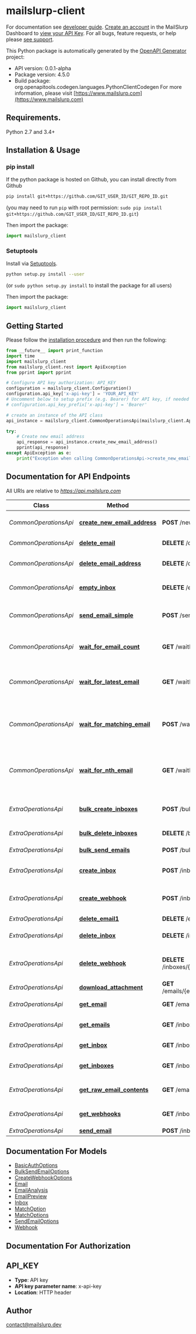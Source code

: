 # mailslurp-client
For documentation see [developer guide](https://www.mailslurp.com/developers). [Create an account](https://app.mailslurp.com) in the MailSlurp Dashboard to [view your API Key](https://app). For all bugs, feature requests, or help please [see support](https://www.mailslurp.com/support/).

This Python package is automatically generated by the [OpenAPI Generator](https://openapi-generator.tech) project:

- API version: 0.0.1-alpha
- Package version: 4.5.0
- Build package: org.openapitools.codegen.languages.PythonClientCodegen
For more information, please visit [https://www.mailslurp.com](https://www.mailslurp.com)

## Requirements.

Python 2.7 and 3.4+

## Installation & Usage
### pip install

If the python package is hosted on Github, you can install directly from Github

```sh
pip install git+https://github.com/GIT_USER_ID/GIT_REPO_ID.git
```
(you may need to run `pip` with root permission: `sudo pip install git+https://github.com/GIT_USER_ID/GIT_REPO_ID.git`)

Then import the package:
```python
import mailslurp_client 
```

### Setuptools

Install via [Setuptools](http://pypi.python.org/pypi/setuptools).

```sh
python setup.py install --user
```
(or `sudo python setup.py install` to install the package for all users)

Then import the package:
```python
import mailslurp_client
```

## Getting Started

Please follow the [installation procedure](#installation--usage) and then run the following:

```python
from __future__ import print_function
import time
import mailslurp_client
from mailslurp_client.rest import ApiException
from pprint import pprint

# Configure API key authorization: API_KEY
configuration = mailslurp_client.Configuration()
configuration.api_key['x-api-key'] = 'YOUR_API_KEY'
# Uncomment below to setup prefix (e.g. Bearer) for API key, if needed
# configuration.api_key_prefix['x-api-key'] = 'Bearer'

# create an instance of the API class
api_instance = mailslurp_client.CommonOperationsApi(mailslurp_client.ApiClient(configuration))

try:
    # Create new email address
    api_response = api_instance.create_new_email_address()
    pprint(api_response)
except ApiException as e:
    print("Exception when calling CommonOperationsApi->create_new_email_address: %s\n" % e)

```

## Documentation for API Endpoints

All URIs are relative to *https://api.mailslurp.com*

Class | Method | HTTP request | Description
------------ | ------------- | ------------- | -------------
*CommonOperationsApi* | [**create_new_email_address**](docs/CommonOperationsApi.md#create_new_email_address) | **POST** /newEmailAddress | Create new email address
*CommonOperationsApi* | [**delete_email**](docs/CommonOperationsApi.md#delete_email) | **DELETE** /deleteEmail | Delete an email
*CommonOperationsApi* | [**delete_email_address**](docs/CommonOperationsApi.md#delete_email_address) | **DELETE** /deleteEmailAddress | Delete email address and its emails
*CommonOperationsApi* | [**empty_inbox**](docs/CommonOperationsApi.md#empty_inbox) | **DELETE** /emptyInbox | Delete all emails in an inbox
*CommonOperationsApi* | [**send_email_simple**](docs/CommonOperationsApi.md#send_email_simple) | **POST** /sendEmail | Send an email from a random email address
*CommonOperationsApi* | [**wait_for_email_count**](docs/CommonOperationsApi.md#wait_for_email_count) | **GET** /waitForEmailCount | Wait for and return count number of emails 
*CommonOperationsApi* | [**wait_for_latest_email**](docs/CommonOperationsApi.md#wait_for_latest_email) | **GET** /waitForLatestEmail | Fetch inbox&#39;s latest email or if empty wait for email to arrive
*CommonOperationsApi* | [**wait_for_matching_email**](docs/CommonOperationsApi.md#wait_for_matching_email) | **POST** /waitForMatchingEmails | Wait or return list of emails that match simple matching patterns
*CommonOperationsApi* | [**wait_for_nth_email**](docs/CommonOperationsApi.md#wait_for_nth_email) | **GET** /waitForNthEmail | Wait for or fetch the email with a given index in the inbox specified
*ExtraOperationsApi* | [**bulk_create_inboxes**](docs/ExtraOperationsApi.md#bulk_create_inboxes) | **POST** /bulk/inboxes | Bulk create Inboxes (email addresses)
*ExtraOperationsApi* | [**bulk_delete_inboxes**](docs/ExtraOperationsApi.md#bulk_delete_inboxes) | **DELETE** /bulk/inboxes | Bulk Delete Inboxes
*ExtraOperationsApi* | [**bulk_send_emails**](docs/ExtraOperationsApi.md#bulk_send_emails) | **POST** /bulk/send | Bulk Send Emails
*ExtraOperationsApi* | [**create_inbox**](docs/ExtraOperationsApi.md#create_inbox) | **POST** /inboxes | Create an Inbox (email address)
*ExtraOperationsApi* | [**create_webhook**](docs/ExtraOperationsApi.md#create_webhook) | **POST** /inboxes/{inboxId}/webhooks | Attach a WebHook URL to an inbox
*ExtraOperationsApi* | [**delete_email1**](docs/ExtraOperationsApi.md#delete_email1) | **DELETE** /emails/{emailId} | Delete Email
*ExtraOperationsApi* | [**delete_inbox**](docs/ExtraOperationsApi.md#delete_inbox) | **DELETE** /inboxes/{inboxId} | Delete Inbox / Email Address
*ExtraOperationsApi* | [**delete_webhook**](docs/ExtraOperationsApi.md#delete_webhook) | **DELETE** /inboxes/{inboxId}/webhooks/{webhookId} | Delete and disable a WebHook for an Inbox
*ExtraOperationsApi* | [**download_attachment**](docs/ExtraOperationsApi.md#download_attachment) | **GET** /emails/{emailId}/attachments/{attachmentId} | Get email attachment
*ExtraOperationsApi* | [**get_email**](docs/ExtraOperationsApi.md#get_email) | **GET** /emails/{emailId} | Get Email Content
*ExtraOperationsApi* | [**get_emails**](docs/ExtraOperationsApi.md#get_emails) | **GET** /inboxes/{inboxId}/emails | List Emails in an Inbox / EmailAddress
*ExtraOperationsApi* | [**get_inbox**](docs/ExtraOperationsApi.md#get_inbox) | **GET** /inboxes/{inboxId} | Get Inbox / EmailAddress
*ExtraOperationsApi* | [**get_inboxes**](docs/ExtraOperationsApi.md#get_inboxes) | **GET** /inboxes | List Inboxes / Email Addresses
*ExtraOperationsApi* | [**get_raw_email_contents**](docs/ExtraOperationsApi.md#get_raw_email_contents) | **GET** /emails/{emailId}/raw | Get Raw Email Content
*ExtraOperationsApi* | [**get_webhooks**](docs/ExtraOperationsApi.md#get_webhooks) | **GET** /inboxes/{inboxId}/webhooks | Get all WebHooks for an Inbox
*ExtraOperationsApi* | [**send_email**](docs/ExtraOperationsApi.md#send_email) | **POST** /inboxes/{inboxId} | Send Email


## Documentation For Models

 - [BasicAuthOptions](docs/BasicAuthOptions.md)
 - [BulkSendEmailOptions](docs/BulkSendEmailOptions.md)
 - [CreateWebhookOptions](docs/CreateWebhookOptions.md)
 - [Email](docs/Email.md)
 - [EmailAnalysis](docs/EmailAnalysis.md)
 - [EmailPreview](docs/EmailPreview.md)
 - [Inbox](docs/Inbox.md)
 - [MatchOption](docs/MatchOption.md)
 - [MatchOptions](docs/MatchOptions.md)
 - [SendEmailOptions](docs/SendEmailOptions.md)
 - [Webhook](docs/Webhook.md)


## Documentation For Authorization


## API_KEY

- **Type**: API key
- **API key parameter name**: x-api-key
- **Location**: HTTP header


## Author

contact@mailslurp.dev


